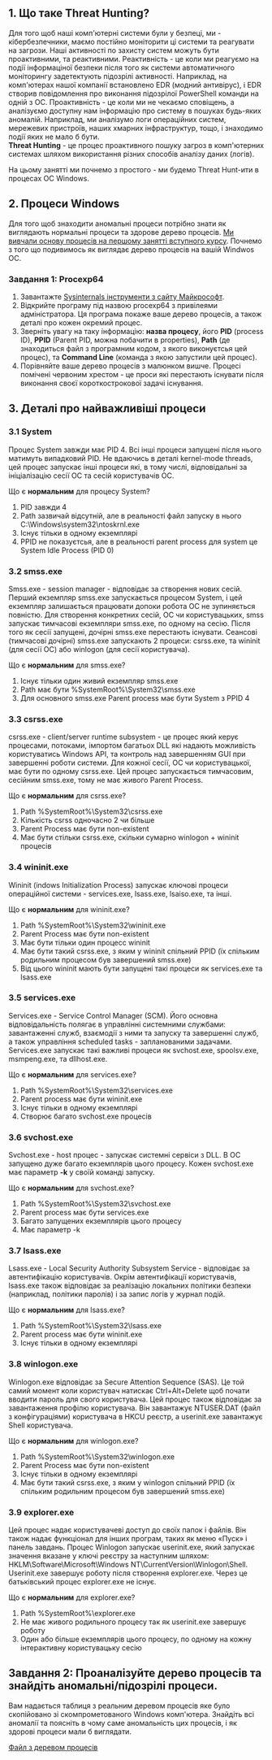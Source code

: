 ## 1. Що таке Threat Hunting?
Для того щоб наші комп'ютерні системи були у безпеці, ми - кібербезпечники, маємо постійно моніторити ці системи та реагувати на загрози. Наші активності по захисту систем можуть бути проактивними, та реактивними. Реактивність - це коли ми реагуємо на події інформаціної безпеки після того як системи автоматичного моніторингу задетектують підозрілі активності. Наприклад, на комп'ютерах нашої компанії встановлено EDR (модний антивірус), і EDR створив повідомлення про виконання підозрілої PowerShell команди на одній з ОС. Проактивність - це коли ми не чекаємо сповіщень, а аналізуємо доступну нам інформацію про систему в пошуках будь-яких аномалій. Наприклад, ми аналізумо логи операційних систем, мережевих пристроїв, наших хмарних інфраструктур, тощо, і знаходимо події яких не мало б бути.  
**Threat Hunting** - це процес проактивного пошуку загроз в комп'ютерних системах шляхом використання різних способів аналізу даних (логів).  

На цьому занятті ми почнемо з простого - ми будемо Threat Hunt-ити в процесах ОС Windows.

## 2. Процеси Windows
Для того щоб знаходити аномальні процеси потрібно знати як виглядають нормальні процеси та здорове дерево процесів. [Ми вивчали основу процесів на першому занятті вступного курсу](https://github.com/sarin00/Course1-Intro-to-Cybersecruity/blob/main/01%20%D0%9F%D0%97%20-%20%D0%9E%D1%81%D0%BD%D0%BE%D0%B2%D0%B8%20Windows/Windows%20Basics.md#3-%D0%BF%D1%80%D0%BE%D1%86%D0%B5%D1%81%D0%B8). Почнемо з того що подивимось як виглядає дерево процесів на вашій Windwos ОС.

### Завдання 1: Procexp64
1. Завантажте [Sysinternals інструменти з сайту Майкрософт](https://learn.microsoft.com/en-us/sysinternals/downloads/).  
2. Відкрийте програму під назвою procexp64 з привілеями адміністратора. Ця програма покаже ваше дерево процесів, а також деталі про кожен окремий процес.
3. Зверніть увагу на таку інформацію: **назва процесу**, його **PID** (process ID), **PPID** (Parent PID, можна побачити в properties), **Path** (де знаходиться файл з програмним кодом, з якого виконуєтсья цей процес), та **Command Line** (команда з якою запустили цей процес).
4. Порівняйте ваше дерево процесів з малюнком вишче. Процесі помічені червоним хрестом - це проси які перестають існувати після виконання своєї короткострокової задачі існування.

## 3. Деталі про найважливіші процеси
### 3.1 System
Процес System завжди має PID 4. Всі інші процеси запущені після нього матимуть випадковий PID. Не вдаючись в деталі kernel-mode threads, цей процес запускає інші процеси які, в тому числі, відповідальні за ініціалізацію сесії ОС та сесій користувачів ОС.  

Що є **нормальним** для процесу System?  
1. PID завжди 4  
2. Path зазвичай відсутній, але в реальності файл запуску в нього C:\Windows\system32\ntoskrnl.exe  
3. Існує тільки в одному екземплярі  
4. PPID не показуєтсья, але в реальності parent process для system це System Idle Process (PID 0)

### 3.2 smss.exe
Smss.exe - session manager - відповідає за створення нових сесій. Перший екземпляр smss.exe запускається процесом System, і цей екземпляр залишається працювати допоки робота ОС не зупиняється повністю. Для створення конкретних сесій, ОС чи користувацьких, smss запускає тимчасові екземпляри smss.exe, по одному на сесію. Після того як сесії запущені, дочірні smss.exe перестають існувати. Сеансові (тимчасові дочірні) smss.exe запускають 2 процеси: csrss.exe, та wininit (для сесії ОС) або winlogon (для сесії користувача).  

Що є **нормальним** для smss.exe?
1. Існує тільки один живий екземпляр smss.exe
2. Path має бути %SystemRoot%\System32\smss.exe
3. Для основного smss.exe Parent process має бути System з PPID 4

### 3.3 csrss.exe
csrss.exe - client/server runtime subsystem - це процес який керує процесами, потоками, імпортом багатьох DLL які надають можливість користуватись Windows API, та контроль над завершенням GUI при завершенні роботи системи. Для кожної сесії, ОС чи користувацької, має бути по одному csrss.exe. Цей процес запускається тимчасовим, сесійним smss.exe, тому не має живого Parent Process.  

Що є **нормальним** для csrss.exe?  
1. Path %SystemRoot%\System32\csrss.exe  
2. Кількість csrss одночасно 2 чи більше  
3. Parent Process має бути non-existent
4. Має бути стільки csrss.exe, скільки сумарно winlogon + wininit процесів  

### 3.4 wininit.exe
Wininit (indows Initialization Process) запускає ключові процеси операційної системи - services.exe, lsass.exe, lsaiso.exe, та інші.  

Що є **нормальним** для wininit.exe?  
1. Path %SystemRoot%\System32\wininit.exe  
2. Parent Process має бути non-existent
3. Має бути тільки один процесс wininit
4. Має бути такий csrss.exe, з яким y wininit спільний PPID (їх спільким родильним процесом був завершений smss.exe)
5. Від цього wininit мають бути запущені такі процеси як services.exe та lsass.exe

### 3.5 services.exe
Services.exe - Service Control Manager (SCM). Його основна відповідальність полягає в управлінні системними службами: завантаженні служб, взаємодії з ними та запуску та завершенні служб, а також управління scheduled tasks - запланованими задачами. Services.exe запускає такі важливі процеси як svchost.exe, spoolsv.exe, msmpeng.exe, та dllhost.exe.  

Що є **нормальним** для services.exe?  
1. Path %SystemRoot%\System32\services.exe
2. Parent process має бути wininit.exe
3. Існує тільки в одному екземплярі
4. Створює багато svchost.exe процесів

### 3.6 svchost.exe
Svchost.exe - host процес - запускає системні сервіси з DLL. В ОС запущено дуже багато екземплярів цього процесу. Кожен svchost.exe має параметр **-k** у своїй команді запуску.  

Що є **нормальним** для svchost.exe?  
1.  Path %SystemRoot%\System32\svchost.exe  
2.  Parent process має бути services.exe  
3.  Багато запущених екземплярів цього процесу  
4.  Має параметр -k  

### 3.7 lsass.exe
Lsass.exe - Local Security Authority Subsystem Service - відповідає за автентифікацію користувачів. Окрім автентифікації користувачів, lsass.exe також відповідає за реалізацію локальних політики безпеки (наприклад, політики паролів) і за запис логів у журнал подій.  

Що є **нормальним** для lsass.exe?  
1. Path %SystemRoot%\System32\lsass.exe  
2. Parent process має бути wininit.exe  
3. Існує тільки в одному екземплярі  

### 3.8 winlogon.exe
Winlogon.exe відповідає за Secure Attention Sequence (SAS). Це той самий момент коли користувач натискає Ctrl+Alt+Delete щоб почати вводити пароль для свого користувача. Цей процес також відповідає за завантаження профілю користувача. Він завантажує NTUSER.DAT (файл з конфігураціями) користувача в HKCU реєстр, а userinit.exe завантажує Shell користувача.

Що є **нормальним** для winlogon.exe?
1. Path %SystemRoot%\System32\winlogon.exe
2. Parent Process має бути non-existent    
3. Існує тільки в одному екземплярі
4. Має бути такий csrss.exe, з яким y winlogon спільний PPID (їх спільким родильним процесом був завершений smss.exe)  

### 3.9 explorer.exe
Цей процес надає користувачеві доступ до своїх папок і файлів. Він також надає функціонал для інших програм, таких як меню «Пуск» і панель завдань. Процес Winlogon запускає userinit.exe, який запускає значення вказане у ключі реєстру за наступним шляхом: HKLM\Software\Microsoft\Windows NT\CurrentVersion\Winlogon\Shell. Userinit.exe завершує роботу після створення explorer.exe. Через це батьківський процес explorer.exe не існує.

Що є **нормальним** для explorer.exe?
1. Path %SystemRoot%\explorer.exe  
2. Не має живого родильного процесу так як userinit.exe завершує роботу
3. Один або більше екземплярів цього процесу, по одному на кожну інтерактивну користувацьку сесію  

## Завдання 2: Проаналізуйте дерево процесів та знайдіть аномальні/підозрілі процеси.
Вам надається таблиця з реальним деревом процесів яке було скопійовано зі скомпрометованого Windows комп'ютера. Знайдіть всі аномалії та поясніть в чому саме аномальність цих процесів, і як здорові процеси мали б виглядати.

[Файл з деревом процесів](https://github.com/sarin00/Security-Operations-101/blob/main/99%20-%20%D0%94%D0%BE%D0%B4%D0%B0%D1%82%D0%BA%D0%BE%D0%B2%D1%96%20%D0%BC%D0%B0%D1%82%D0%B5%D1%80%D1%96%D0%B0%D0%BB%D0%B8/server_processes.xlsx)
